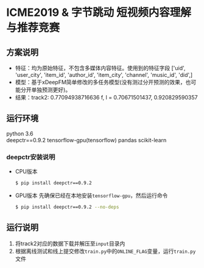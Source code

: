 # ICME2019 & 字节跳动 短视频内容理解与推荐竞赛

## 方案说明
- 特征：均为原始特征，不包含多媒体内容特征。使用到的特征字段 ['uid', 'user_city', 'item_id', 'author_id', 'item_city', 'channel',
       'music_id', 'did',]
- 模型：基于xDeepFM简单修改的多任务模型(没有测过分开预测的效果，也可能分开单独预测更好)。
- 结果：track2:  0.77094938716636 f, l = 0.70671501437, 0.920829590357

## 运行环境

 python 3.6  
 deepctr==0.9.2 
 tensorflow-gpu(tensorflow)
 pandas
 scikit-learn

### deepctr安装说明
- CPU版本
  ```bash
  $ pip install deepctr==0.9.2
  ``` 
- GPU版本
  先确保已经在本地安装`tensorflow-gpu`，然后运行命令
    ```bash
    $ pip install deepctr==0.9.2 --no-deps
    ```


## 运行说明
1. 将track2对应的数据下载并解压至`input`目录内
2. 根据离线测试和线上提交修改`train.py`中的`ONLINE_FLAG`变量，运行`train.py`文件


